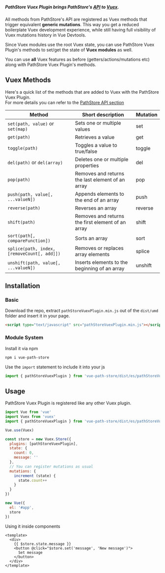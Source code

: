 ##### PathStore Vuex Plugin brings PathStore's [API](../path-store/api/) to [Vuex](https://vuex.vuejs.org/).  

All methods from PathStore's API are registered as Vuex methods that trigger 
equivalent **generic mutations**. This way you get a reduced boilerplate Vuex development experience, while still having
full visibility of Vuex mutations history in Vue Devtools.

Since Vuex modules use the root Vuex state, you can use PathStore Vuex Plugin's methods to set/get the state
of **Vuex modules** as well.

You can use **all** Vuex features as before (getters/actions/mutations etc) along with PathStore Vuex Plugin's methods.

## Vuex Methods

Here's a quick list of the methods that are added to Vuex with the PathStore Vuex Plugin.  
For more details you can refer to the [PathStore API section](../path-store/api/)

| Method                                     | Short description                                | Mutation |
|--------------------------------------------|--------------------------------------------------|----------|
| `set(path, value)` or `set(map)`           | Sets one or multiple values                      | set      |
| `get(path)`                                | Retrieves a value                                | get      |
| `toggle(path)`                             | Toggles a value to true/false                    | toggle   |
| `del(path)` or `del(array)`                | Deletes one or multiple properties               | del      |
| `pop(path)`                                | Removes and returns the last element of an array | pop      |
| `push(path, value[, ...valueN])`           | Appends elements to the end of an array          | push     |
| `reverse(path)`                            | Reverses an array                                | reverse  |
| `shift(path)`                              | Removes and returns the first element of an array| shift    |
| `sort(path[, compareFunction])`            | Sorts an array                                   | sort     |
| `splice(path, index, [removeCount[, add]])`| Removes or replaces array elements               | splice   |
| `unshift(path, value[, ...valueN])`        | Inserts elements to the beginning of an array    | unshift  |

## Installation 

### Basic

Download the repo, extract ```pathStoreVuexPlugin.min.js``` out of the ```dist/umd``` folder
and insert it in your page.

``` html
<script type="text/javascript" src="pathStoreVuexPlugin.min.js"></script>
```

### Module System

Install it via npm
```sh
npm i vue-path-store
```

Use the ```import``` statement to include it into your js
``` js
import { pathStoreVuexPlugin } from 'vue-path-store/dist/es/pathStoreVuexPlugin.js'
```

## Usage 

PathStore Vuex Plugin is registered like any other Vuex plugin.

```js
import Vue from 'vue'
import Vuex from 'vuex'
import { pathStoreVuexPlugin } from 'vue-path-store/dist/es/pathStoreVuexPlugin.js'

Vue.use(Vuex)

const store = new Vuex.Store({
  plugins: [pathStoreVuexPlugin],
  state: {
    count: 0,
    message: ''
  },
  // You can register mutations as usual
  mutations: {
    increment (state) {
      state.count++
    }
  }
})

new Vue({
  el: '#app',
  store
})
```

Using it inside components
```vue
<template>
  <div>
    {{ $store.state.message }}
    <button @click="$store.set('message', 'New message')">
      Set message
    </button>
  </div>
</template>
```